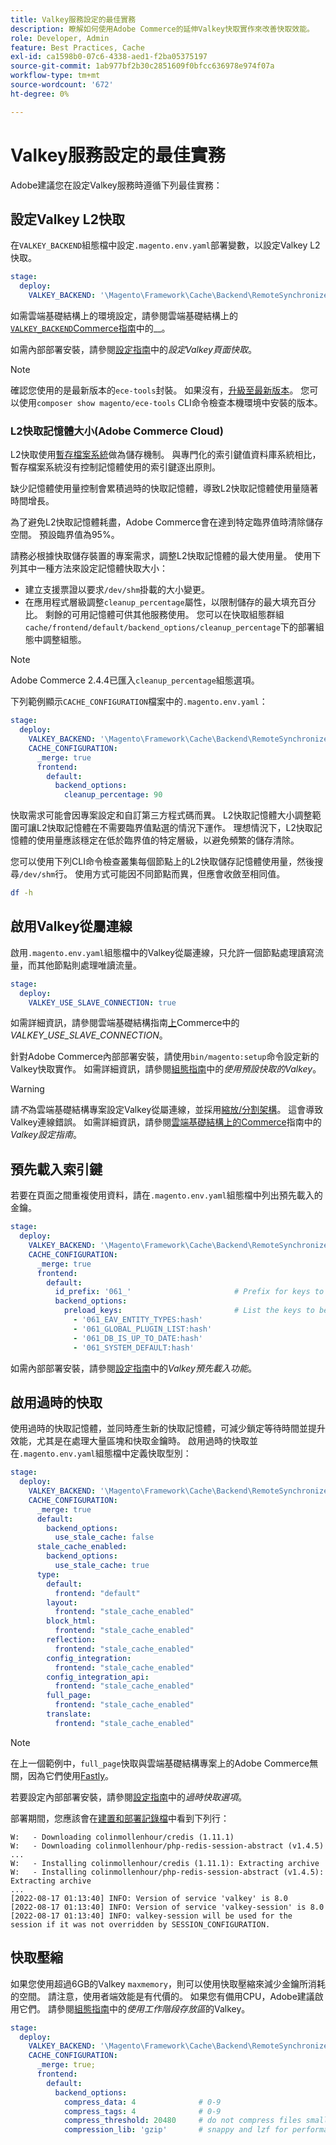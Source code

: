 ```yaml
---
title: Valkey服務設定的最佳實務
description: 瞭解如何使用Adobe Commerce的延伸Valkey快取實作來改善快取效能。
role: Developer, Admin
feature: Best Practices, Cache
exl-id: ca1598b0-07c6-4338-aed1-f2ba05375197
source-git-commit: 1ab977bf2b30c2851609f0bfcc636978e974f07a
workflow-type: tm+mt
source-wordcount: '672'
ht-degree: 0%

---
```


# Valkey服務設定的最佳實務

Adobe建議您在設定Valkey服務時遵循下列最佳實務：

## 設定Valkey L2快取

在`VALKEY_BACKEND`組態檔中設定`.magento.env.yaml`部署變數，以設定Valkey L2快取。

```yaml
stage:
  deploy:
    VALKEY_BACKEND: '\Magento\Framework\Cache\Backend\RemoteSynchronizedCache'
```

如需雲端基礎結構上的環境設定，請參閱雲端基礎結構上的[`VALKEY_BACKEND`Commerce指南](https://experienceleague.adobe.com/zh-hant/docs/commerce-on-cloud/user-guide/configure/env/stage/variables-deploy#valkey_backend)中的&#x200B;__。

如需內部部署安裝，請參閱[設定指南](../../../configuration/cache/valkey-pg-cache.md#configure-page-caching)中的&#x200B;_設定Valkey頁面快取_。

>[!NOTE]
>
>確認您使用的是最新版本的`ece-tools`封裝。 如果沒有，[升級至最新版本](https://experienceleague.adobe.com/zh-hant/docs/commerce-on-cloud/user-guide/dev-tools/ece-tools/update-package)。 您可以使用`composer show magento/ece-tools` CLI命令檢查本機環境中安裝的版本。

### L2快取記憶體大小(Adobe Commerce Cloud)

L2快取使用[暫存檔案系統](https://en.wikipedia.org/wiki/Tmpfs)做為儲存機制。 與專門化的索引鍵值資料庫系統相比，暫存檔案系統沒有控制記憶體使用的索引鍵逐出原則。

缺少記憶體使用量控制會累積過時的快取記憶體，導致L2快取記憶體使用量隨著時間增長。

為了避免L2快取記憶體耗盡，Adobe Commerce會在達到特定臨界值時清除儲存空間。 預設臨界值為95%。

請務必根據快取儲存裝置的專案需求，調整L2快取記憶體的最大使用量。 使用下列其中一種方法來設定記憶體快取大小：

- 建立支援票證以要求`/dev/shm`掛載的大小變更。
- 在應用程式層級調整`cleanup_percentage`屬性，以限制儲存的最大填充百分比。 剩餘的可用記憶體可供其他服務使用。
您可以在快取組態群組`cache/frontend/default/backend_options/cleanup_percentage`下的部署組態中調整組態。

>[!NOTE]
>
>Adobe Commerce 2.4.4已匯入`cleanup_percentage`組態選項。

下列範例顯示`CACHE_CONFIGURATION`檔案中的`.magento.env.yaml`：

```yaml
stage:
  deploy:
    VALKEY_BACKEND: '\Magento\Framework\Cache\Backend\RemoteSynchronizedCache'
    CACHE_CONFIGURATION:
      _merge: true
      frontend:
        default:
          backend_options:
            cleanup_percentage: 90
```

快取需求可能會因專案設定和自訂第三方程式碼而異。 L2快取記憶體大小調整範圍可讓L2快取記憶體在不需要臨界值點選的情況下運作。
理想情況下，L2快取記憶體的使用量應該穩定在低於臨界值的特定層級，以避免頻繁的儲存清除。

您可以使用下列CLI命令檢查叢集每個節點上的L2快取儲存記憶體使用量，然後搜尋`/dev/shm`行。
使用方式可能因不同節點而異，但應會收斂至相同值。

```bash
df -h
```

## 啟用Valkey從屬連線

啟用`.magento.env.yaml`組態檔中的Valkey從屬連線，只允許一個節點處理讀寫流量，而其他節點則處理唯讀流量。

```yaml
stage:
  deploy:
    VALKEY_USE_SLAVE_CONNECTION: true
```

如需詳細資訊，請參閱雲端基礎結構指南[上](https://experienceleague.adobe.com/en/docs/commerce-on-cloud/user-guide/configure/env/stage/variables-deploy.html#valkey_use_slave_connection)Commerce中的&#x200B;_VALKEY_USE_SLAVE_CONNECTION_。

針對Adobe Commerce內部部署安裝，請使用`bin/magento:setup`命令設定新的Valkey快取實作。 如需詳細資訊，請參閱[組態指南](../../../configuration/cache/valkey-pg-cache.md#configure-page-caching)中的&#x200B;_使用預設快取的Valkey_。

>[!WARNING]
>
>請&#x200B;_不_&#x200B;為雲端基礎結構專案設定Valkey從屬連線，並採用[縮放/分割架構](https://experienceleague.adobe.com/zh-hant/docs/commerce-on-cloud/user-guide/architecture/scaled-architecture)。 這會導致Valkey連線錯誤。 如需詳細資訊，請參閱[雲端基礎結構上的Commerce](https://experienceleague.adobe.com/zh-hant/docs/commerce-on-cloud/user-guide/configure/env/stage/variables-deploy#valkey_use_slave_connection)指南中的&#x200B;_Valkey設定指南_。

## 預先載入索引鍵

若要在頁面之間重複使用資料，請在`.magento.env.yaml`組態檔中列出預先載入的金鑰。

```yaml
stage:
  deploy:
    VALKEY_BACKEND: '\Magento\Framework\Cache\Backend\RemoteSynchronizedCache'
    CACHE_CONFIGURATION:
      _merge: true
      frontend:
        default:
          id_prefix: '061_'                       # Prefix for keys to be preloaded
          backend_options:
            preload_keys:                         # List the keys to be preloaded
              - '061_EAV_ENTITY_TYPES:hash'
              - '061_GLOBAL_PLUGIN_LIST:hash'
              - '061_DB_IS_UP_TO_DATE:hash'
              - '061_SYSTEM_DEFAULT:hash'
```

如需內部部署安裝，請參閱[設定指南](../../../configuration/cache/valkey-pg-cache.md#valkey-preload-feature)中的&#x200B;_Valkey預先載入功能_。

## 啟用過時的快取

使用過時的快取記憶體，並同時產生新的快取記憶體，可減少鎖定等待時間並提升效能，尤其是在處理大量區塊和快取金鑰時。 啟用過時的快取並在`.magento.env.yaml`組態檔中定義快取型別：

```yaml
stage:
  deploy:
    VALKEY_BACKEND: '\Magento\Framework\Cache\Backend\RemoteSynchronizedCache'
    CACHE_CONFIGURATION:
      _merge: true
      default:
        backend_options:
          use_stale_cache: false
      stale_cache_enabled:
        backend_options:
          use_stale_cache: true
      type:
        default:
          frontend: "default"
        layout:
          frontend: "stale_cache_enabled"
        block_html:
          frontend: "stale_cache_enabled"
        reflection:
          frontend: "stale_cache_enabled"
        config_integration:
          frontend: "stale_cache_enabled"
        config_integration_api:
          frontend: "stale_cache_enabled"
        full_page:
          frontend: "stale_cache_enabled"
        translate:
          frontend: "stale_cache_enabled"
```

>[!NOTE]
>
>在上一個範例中，`full_page`快取與雲端基礎結構專案上的Adobe Commerce無關，因為它們使用[Fastly](https://experienceleague.adobe.com/zh-hant/docs/commerce-on-cloud/user-guide/cdn/fastly)。

若要設定內部部署安裝，請參閱[設定指南](../../../configuration/cache/level-two-cache.md#stale-cache-options)中的&#x200B;_過時快取選項_。

部署期間，您應該會在[建置和部署記錄檔](https://experienceleague.adobe.com/en/docs/commerce-on-cloud/user-guide/develop/test/log-locations.html#build-and-deploy-logs)中看到下列行：

```
W:   - Downloading colinmollenhour/credis (1.11.1)
W:   - Downloading colinmollenhour/php-redis-session-abstract (v1.4.5)
...
W:   - Installing colinmollenhour/credis (1.11.1): Extracting archive
W:   - Installing colinmollenhour/php-redis-session-abstract (v1.4.5): Extracting archive
...
[2022-08-17 01:13:40] INFO: Version of service 'valkey' is 8.0
[2022-08-17 01:13:40] INFO: Version of service 'valkey-session' is 8.0
[2022-08-17 01:13:40] INFO: valkey-session will be used for the session if it was not overridden by SESSION_CONFIGURATION.
```

## 快取壓縮

如果您使用超過6GB的Valkey `maxmemory`，則可以使用快取壓縮來減少金鑰所消耗的空間。 請注意，使用者端效能是有代價的。 如果您有備用CPU，Adobe建議啟用它們。 請參閱[組態指南](../../../configuration/cache/valkey-session.md)中的&#x200B;_使用工作階段存放區_&#x200B;的Valkey。

```yaml
stage:
  deploy:
    VALKEY_BACKEND: '\Magento\Framework\Cache\Backend\RemoteSynchronizedCache'
    CACHE_CONFIGURATION:
      _merge: true;
      frontend:
        default:
          backend_options:
            compress_data: 4              # 0-9
            compress_tags: 4              # 0-9
            compress_threshold: 20480     # do not compress files smaller than this value
            compression_lib: 'gzip'       # snappy and lzf for performance, gzip for high compression (~70%)
```

